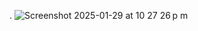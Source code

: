 .
![Screenshot 2025-01-29 at 10 27 26 p m](https://github.com/user-attachments/assets/6f5ad578-2e71-4122-85d4-bf3a2584e295)
